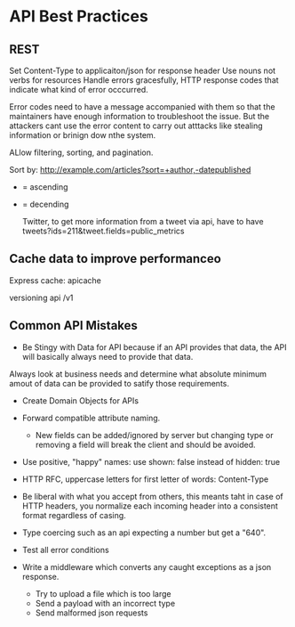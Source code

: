 # API Best Practices

## REST

Set Content-Type to applicaiton/json for response header
Use nouns not verbs for resources
Handle errors gracesfully, HTTP response codes that indicate what kind of error
occcurred.

Error codes need to have a message accompanied with them so that the
maintainers have enough information to troubleshoot the issue. But the attackers
cant use the error content to carry out atttacks like stealing information or
brinign dow nthe system.

ALlow filtering, sorting, and pagination.

Sort by: http://example.com/articles?sort=+author,-datepublished

- = ascending

* = decending

  Twitter, to get more information from a tweet via api, have to have
  tweets?ids=211&tweet.fields=public_metrics

## Cache data to improve performanceo

Express cache: apicache

versioning api /v1

## Common API Mistakes

- Be Stingy with Data for API because if an API provides that data,
  the API will basically always need to provide that data.

Always look at business needs and determine what absolute minimum amout of data
can be provided to satify those requirements.

- Create Domain Objects for APIs
- Forward compatible attribute naming.

  - New fields can be added/ignored by server but changing type or removing a
    field will break the client and should be avoided.

- Use positive, "happy" names: use shown: false instead of hidden: true

- HTTP RFC, uppercase letters for first letter of words: Content-Type
- Be liberal with what you accept from others, this meants taht in case of HTTP
  headers, you normalize each incoming header into a consistent format
  regardless of casing.
- Type coercing such as an api expecting a number but get a "640".

- Test all error conditions
- Write a middleware which converts any caught exceptions as a json response.
  - Try to upload a file which is too large
  - Send a payload with an incorrect type
  - Send malformed json requests
